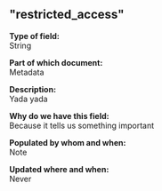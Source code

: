 ## "restricted_access"

**Type of field:**  
String  

**Part of which document:**  
Metadata

**Description:**  
Yada yada  

**Why do we have this field:**  
Because it tells us something important  

**Populated by whom and when:**  
Note  

**Updated where and when:**  
Never
